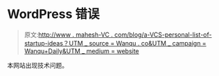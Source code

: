 # WordPress 错误

> 原文:[http://www . mahesh-VC . com/blog/a-VCS-personal-list-of-startup-ideas？UTM _ source = Wanqu . co&UTM _ campaign = Wanqu+Daily&UTM _ medium = website](http://www.mahesh-vc.com/blog/a-vcs-personal-list-of-startup-ideas?utm_source=wanqu.co&utm_campaign=Wanqu+Daily&utm_medium=website)

本网站出现技术问题。